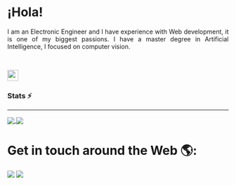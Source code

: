 # ¡Hola!

<div align="justify">
 

I am an Electronic Engineer and I have experience with Web development, it is one of my biggest passions. 
I have a master degree in Artificial Intelligence, I focused on computer vision.
</div>

<br/>

<a href="https://www.linkedin.com/in/fernando-j-quisaguano-paredes-958a17267"><img src="https://img.shields.io/badge/linkedin-%230077B5.svg?&style=for-the-badge&logo=linkedin&logoColor=white" height=25></a> 



### Stats ⚡️
___________________________________________________________________

<a href="https://git.io/streak-stats" >
  <img align="center" src="https://github-readme-stats.vercel.app/api?username=FerJeffQ&show_icons=true&theme=tokyonight&hide_border=true"/>
</a>
<a href="https://git.io/streak-stats">
  <img align="center" src="https://streak-stats.demolab.com?user=ferjeffQ&theme=tokyonight&hide_border=true&border_radius=1.5&date_format=j%2Fn%5B%2FY%5D&mode=weekly"/>
</a>



# Get in touch around the Web 🌎:

<a href="https://www.youtube.com/@nerocode"><img src="https://img.shields.io/badge/YouTube-red?style=for-the-badge&logo=youtube&logoColor=white"/></a>  <a href="https://twitter.com/Ferjeff11"><img src="https://img.shields.io/badge/Twitter-1DA1F2?style=for-the-badge&logo=twitter&logoColor=white"/></a> 



